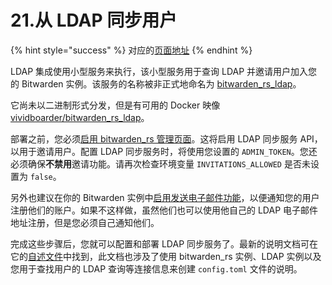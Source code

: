 # 21.从 LDAP 同步用户

{% hint style="success" %}
对应的[页面地址](https://github.com/dani-garcia/bitwarden_rs/wiki/Syncing-users-from-LDAP)
{% endhint %}

LDAP 集成使用小型服务来执行，该小型服务用于查询 LDAP 并邀请用户加入您的 Bitwarden 实例。该服务的名称被非正式地命名为 [bitwarden\_rs\_ldap](https://github.com/ViViDboarder/bitwarden_rs_ldap)。

它尚未以二进制形式分发，但是有可用的 Docker 映像 [vividboarder/bitwarden\_rs\_ldap](https://hub.docker.com/r/vividboarder/bitwarden_rs_ldap)。

部署之前，您必须[启用 bitwarden\_rs 管理页面](enabling-admin-page.md)。这将启用 LDAP 同步服务 API，以用于邀请用户。配置 LDAP 同步服务时，将使用您设置的 `ADMIN_TOKEN`。您还必须确保**不禁用**邀请功能。请再次检查环境变量 `INVITATIONS_ALLOWED` 是否未设置为 `false`。

另外也建议在你的 Bitwarden 实例中[启用发送电子邮件功能](smtp-configuration.md)，以便通知您的用户注册他们的账户。如果不这样做，虽然他们也可以使用他自己的 LDAP 电子邮件地址注册，但是您必须自己通知他们。

完成这些步骤后，您就可以配置和部署 LDAP 同步服务了。最新的说明文档可在它的[自述文件](https://github.com/ViViDboarder/bitwarden_rs_ldap)中找到，此文档也涉及了使用 bitwarden\_rs 实例、LDAP 实例以及您用于查找用户的 LDAP 查询等连接信息来创建 `config.toml` 文件的说明。

